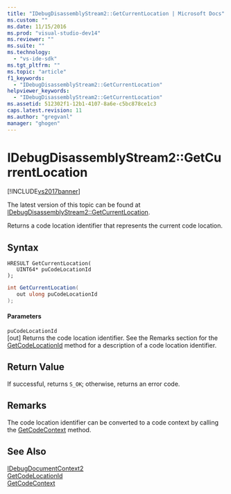 ```yaml
---
title: "IDebugDisassemblyStream2::GetCurrentLocation | Microsoft Docs"
ms.custom: ""
ms.date: 11/15/2016
ms.prod: "visual-studio-dev14"
ms.reviewer: ""
ms.suite: ""
ms.technology: 
  - "vs-ide-sdk"
ms.tgt_pltfrm: ""
ms.topic: "article"
f1_keywords: 
  - "IDebugDisassemblyStream2::GetCurrentLocation"
helpviewer_keywords: 
  - "IDebugDisassemblyStream2::GetCurrentLocation"
ms.assetid: 512302f1-12b1-4107-8a6e-c5bc878ce1c3
caps.latest.revision: 11
ms.author: "gregvanl"
manager: "ghogen"
---
```

# IDebugDisassemblyStream2::GetCurrentLocation
[!INCLUDE[vs2017banner](../../../includes/vs2017banner.md)]

The latest version of this topic can be found at [IDebugDisassemblyStream2::GetCurrentLocation](https://docs.microsoft.com/visualstudio/extensibility/debugger/reference/idebugdisassemblystream2-getcurrentlocation).  
  
Returns a code location identifier that represents the current code location.  
  
## Syntax  
  
```cpp#  
HRESULT GetCurrentLocation(   
   UINT64* puCodeLocationId  
);  
```  
  
```csharp  
int GetCurrentLocation(   
   out ulong puCodeLocationId  
);  
```  
  
#### Parameters  
 `puCodeLocationId`  
 [out] Returns the code location identifier. See the Remarks section for the [GetCodeLocationId](../../../extensibility/debugger/reference/idebugdisassemblystream2-getcodelocationid.md) method for a description of a code location identifier.  
  
## Return Value  
 If successful, returns `S_OK`; otherwise, returns an error code.  
  
## Remarks  
 The code location identifier can be converted to a code context by calling the [GetCodeContext](../../../extensibility/debugger/reference/idebugdisassemblystream2-getcodecontext.md) method.  
  
## See Also  
 [IDebugDocumentContext2](../../../extensibility/debugger/reference/idebugdocumentcontext2.md)   
 [GetCodeLocationId](../../../extensibility/debugger/reference/idebugdisassemblystream2-getcodelocationid.md)   
 [GetCodeContext](../../../extensibility/debugger/reference/idebugdisassemblystream2-getcodecontext.md)

